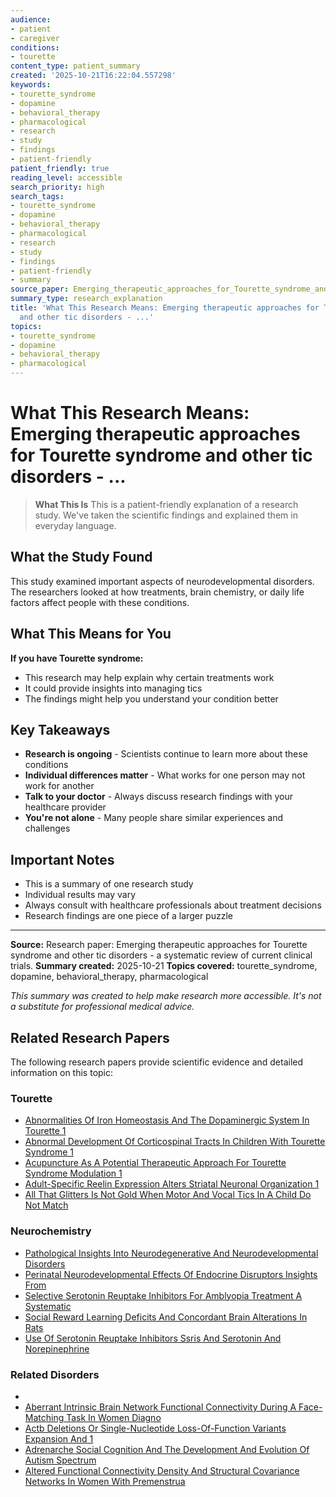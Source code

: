 ```yaml
---
audience:
- patient
- caregiver
conditions:
- tourette
content_type: patient_summary
created: '2025-10-21T16:22:04.557298'
keywords:
- tourette_syndrome
- dopamine
- behavioral_therapy
- pharmacological
- research
- study
- findings
- patient-friendly
patient_friendly: true
reading_level: accessible
search_priority: high
search_tags:
- tourette_syndrome
- dopamine
- behavioral_therapy
- pharmacological
- research
- study
- findings
- patient-friendly
- summary
source_paper: Emerging_therapeutic_approaches_for_Tourette_syndrome_and_other_tic_disorders_-_a_systematic_review_.md
summary_type: research_explanation
title: 'What This Research Means: Emerging therapeutic approaches for Tourette syndrome
  and other tic disorders - ...'
topics:
- tourette_syndrome
- dopamine
- behavioral_therapy
- pharmacological
---
```


# What This Research Means: Emerging therapeutic approaches for Tourette syndrome and other tic disorders - ...

> **What This Is**
> This is a patient-friendly explanation of a research study. We've taken the scientific findings and explained them in everyday language.

## What the Study Found

This study examined important aspects of neurodevelopmental disorders. The researchers looked at how treatments, brain chemistry, or daily life factors affect people with these conditions.

## What This Means for You

**If you have Tourette syndrome:**
- This research may help explain why certain treatments work
- It could provide insights into managing tics
- The findings might help you understand your condition better

## Key Takeaways

- **Research is ongoing** - Scientists continue to learn more about these conditions
- **Individual differences matter** - What works for one person may not work for another
- **Talk to your doctor** - Always discuss research findings with your healthcare provider
- **You're not alone** - Many people share similar experiences and challenges

## Important Notes

- This is a summary of one research study
- Individual results may vary
- Always consult with healthcare professionals about treatment decisions
- Research findings are one piece of a larger puzzle

---

**Source:** Research paper: Emerging therapeutic approaches for Tourette syndrome and other tic disorders - a systematic review of current clinical trials.
**Summary created:** 2025-10-21
**Topics covered:** tourette_syndrome, dopamine, behavioral_therapy, pharmacological

*This summary was created to help make research more accessible. It's not a substitute for professional medical advice.*


## Related Research Papers

The following research papers provide scientific evidence and detailed information on this topic:

### Tourette

- [Abnormalities Of Iron Homeostasis And The Dopaminergic System In Tourette 1](../research/research\tourette\abnormalities_of_iron_homeostasis_and_the_dopaminergic_system_in_tourette_1.md)
- [Abnormal Development Of Corticospinal Tracts In Children With Tourette Syndrome 1](../research/research\tourette\abnormal_development_of_corticospinal_tracts_in_children_with_tourette_syndrome_1.md)
- [Acupuncture As A Potential Therapeutic Approach For Tourette Syndrome Modulation 1](../research/research\tourette\acupuncture_as_a_potential_therapeutic_approach_for_tourette_syndrome_modulation_1.md)
- [Adult-Specific Reelin Expression Alters Striatal Neuronal Organization 1](../research/research\tourette\adult-specific_reelin_expression_alters_striatal_neuronal_organization_1.md)
- [All That Glitters Is Not Gold When Motor And Vocal Tics In A Child Do Not Match](../research/research\tourette\all_that_glitters_is_not_gold_when_motor_and_vocal_tics_in_a_child_do_not_match.md)

### Neurochemistry

- [Pathological Insights Into Neurodegenerative And Neurodevelopmental Disorders](../research/research\neurochemistry\pathological_insights_into_neurodegenerative_and_neurodevelopmental_disorders.md)
- [Perinatal Neurodevelopmental Effects Of Endocrine Disruptors Insights From](../research/research\neurochemistry\perinatal_neurodevelopmental_effects_of_endocrine_disruptors_insights_from.md)
- [Selective Serotonin Reuptake Inhibitors For Amblyopia Treatment A Systematic](../research/research\neurochemistry\selective_serotonin_reuptake_inhibitors_for_amblyopia_treatment_a_systematic.md)
- [Social Reward Learning Deficits And Concordant Brain Alterations In Rats](../research/research\neurochemistry\social_reward_learning_deficits_and_concordant_brain_alterations_in_rats.md)
- [Use Of Serotonin Reuptake Inhibitors Ssris And Serotonin And Norepinephrine](../research/research\neurochemistry\use_of_serotonin_reuptake_inhibitors_ssris_and_serotonin_and_norepinephrine.md)

### Related Disorders

- [](../research/research\related-disorders\.md)
- [Aberrant Intrinsic Brain Network Functional Connectivity During A Face-Matching Task In Women Diagno](../research/research\related-disorders\aberrant_intrinsic_brain_network_functional_connectivity_during_a_face-matching_task_in_women_diagno.md)
- [Actb Deletions Or Single-Nucleotide Loss-Of-Function Variants Expansion And 1](../research/research\related-disorders\actb_deletions_or_single-nucleotide_loss-of-function_variants_expansion_and_1.md)
- [Adrenarche Social Cognition And The Development And Evolution Of Autism Spectrum](../research/research\related-disorders\adrenarche_social_cognition_and_the_development_and_evolution_of_autism_spectrum.md)
- [Altered Functional Connectivity Density And Structural Covariance Networks In Women With Premenstrua](../research/research\related-disorders\altered_functional_connectivity_density_and_structural_covariance_networks_in_women_with_premenstrua.md)

